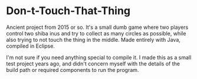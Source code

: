 # Don-t-Touch-That-Thing
Ancient project from 2015 or so. It's a small dumb game where two players control two shiba inus and try to collect as many circles as possible, while also trying to not touch the thing in the middle. Made entirely with Java, compiled in Eclipse.<br/>

I'm not sure if you need anything special to compile it. I made this as a small test project years ago, and didn't concern myself with the details of the build path or required components to run the program.
